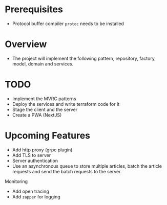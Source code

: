 # Prerequisites

- Protocol buffer compiler `protoc` needs to be installed

# Overview

- The project will implement the following pattern, repository, factory, model, domain and services.

# TODO

- Implement the MVRC patterns
- Deploy the services and write terraform code for it
- Stage the client and the server
- Create a PWA (NextJS)

# Upcoming Features

- Add http proxy (grpc plugin)
- Add TLS to server
- Server authentication
- Use an asynchronous queue to store multiple articles, batch the article requests and send the batch requests to the server.

Monitoring

- Add open tracing
- Add `zapper` for logging
